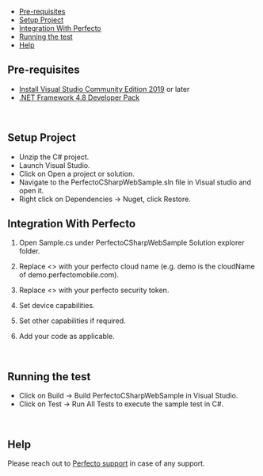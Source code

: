 
- [Pre-requisites](#pre-requisites)
- [Setup Project](#setup-project)
- [Integration With Perfecto](#integration-with-perfecto)
- [Running the test](#running-the-test)
- [Help](#help)

## Pre-requisites

* [Install Visual Studio Community Edition 2019](https://visualstudio.microsoft.com/downloads/) or later
* [.NET Framework 4.8 Developer Pack](https://dotnet.microsoft.com/download/dotnet-framework/net48)


</br>  

## Setup Project

* Unzip the C# project. 
* Launch Visual Studio.
* Click on Open a project or solution.
* Navigate to the PerfectoCSharpWebSample.sln file in Visual studio and open it.
* Right click on Dependencies -> Nuget, click Restore.
  </br>

## Integration With Perfecto

1. Open Sample.cs under PerfectoCSharpWebSample Solution explorer folder.
   
2. Replace <<cloud name>> with your perfecto cloud name (e.g. demo is the cloudName of demo.perfectomobile.com).

3. Replace <<security token>> with your perfecto security token.

4. Set device capabilities.

5. Set other capabilities if required.
   
6. Add your code as applicable.

</br>

## Running the test

* Click on Build -> Build PerfectoCSharpWebSample in Visual Studio.
* Click on Test -> Run All Tests to execute the sample test in C#.

</br>

## Help

Please reach out to [Perfecto support](https://support.perfecto.io) in case of any support.
